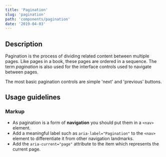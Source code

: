 ```yaml
---
title: 'Pagination'
slug: 'pagination'
path: 'components/pagination'
date: '2019-04-03'
---
```


## Description

Pagination is the process of dividing related content between multiple pages. Like pages in a book, these pages are ordered in a sequence. The term _pagination_ is also used for the interface controls used to navigate between pages.

The most basic pagination controls are simple 'next' and 'previous' buttons.

## Usage guidelines

### Markup

- As pagination is a form of **navigation** you should put them in a `<nav>` element.
- Add a meaningful label such as `aria-label="Pagination"` to the `<nav>` element to differentiate it from other navigation landmarks.
- Add the `aria-current="page"` attribute to the item which represents the current page.
